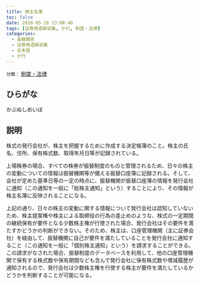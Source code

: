 ```yaml
---
title: 株主名簿
toc: false
date: 2018-05-18 13:08:40
tags: [证券用语解说集, か行, 制度・法律]
categories:
  - 金融服务
  - 证券用语解说集
  - 日本語
  - か行
---
```


`分類：` [制度・法律](/tags/制度・法律/)

## ひらがな

かぶぬしめいぼ

## 説明

株式の発行会社が、株主を把握するために作成する決定帳簿のこと。株主の氏名、住所、保有株式数、取得年月日等が記録されている。

上場株券の場合、すべての株券が振替制度のものと管理されるため、日々の株主の変動についての情報は振替機関等が備える振替口座簿に記録される。そして、会社が定めた基準日等の一定の時点に、振替機関が振替口座簿の情報を発行会社に通知（この通知を一般に「総株主通知」という）することにより、その情報が株主名簿に反映されることになる。

上記の通り、日々の株主の変動に関する情報について発行会社は認知していないため、株主提案権や株主による取締役の行為の差止めのような、株式の一定期間の継続保有が要件となる少数株主権が行使された場合、発行会社はその要件を満たすかどうかの判断ができない。そのため、株主は、口座管理機関（主に証券会社）を経由して、振替機関に自己が要件を満たしていることを発行会社に通知すること（この通知を一般に「個別株主通知」という）を請求することができる。この請求がなされた場合、振替制度のデータベースを利用して、他の口座管理機関で保有する株式数や保有期間なども含んで発行会社に保有株式数や増減履歴が通知されるので、発行会社は少数株主権を行使する株主が要件を満たしているかどうかを判断することが可能になる。
